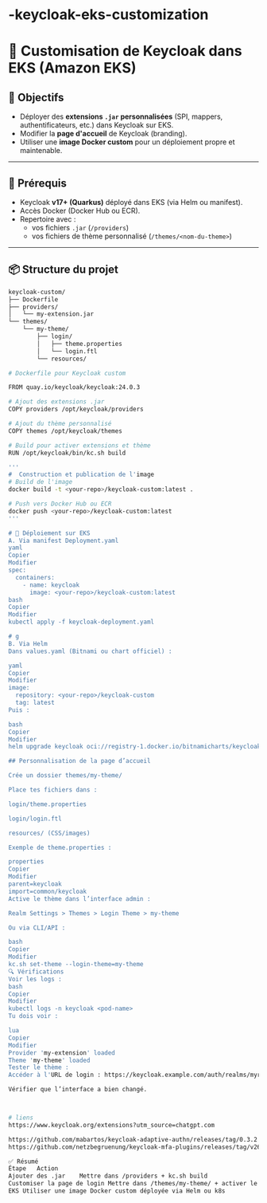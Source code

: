 # -keycloak-eks-customization
# 🚀 Customisation de Keycloak dans EKS (Amazon EKS)

## 🧩 Objectifs

- Déployer des **extensions `.jar` personnalisées** (SPI, mappers, authentificateurs, etc.) dans Keycloak sur EKS.
- Modifier la **page d'accueil** de Keycloak (branding).
- Utiliser une **image Docker custom** pour un déploiement propre et maintenable.

---

## 🧱 Prérequis

- Keycloak **v17+ (Quarkus)** déployé dans EKS (via Helm ou manifest).
- Accès Docker (Docker Hub ou ECR).
- Repertoire avec :
  - vos fichiers `.jar` (`/providers`)
  - vos fichiers de thème personnalisé (`/themes/<nom-du-theme>`)

---

## 📦 Structure du projet

```bash
keycloak-custom/
├── Dockerfile
├── providers/
│   └── my-extension.jar
└── themes/
    └── my-theme/
        ├── login/
        │   ├── theme.properties
        │   └── login.ftl
        └── resources/

# Dockerfile pour Keycloak custom

FROM quay.io/keycloak/keycloak:24.0.3

# Ajout des extensions .jar
COPY providers /opt/keycloak/providers

# Ajout du thème personnalisé
COPY themes /opt/keycloak/themes

# Build pour activer extensions et thème
RUN /opt/keycloak/bin/kc.sh build

'''
#  Construction et publication de l'image
# Build de l'image
docker build -t <your-repo>/keycloak-custom:latest .

# Push vers Docker Hub ou ECR
docker push <your-repo>/keycloak-custom:latest
'''

# 🚀 Déploiement sur EKS
A. Via manifest Deployment.yaml
yaml
Copier
Modifier
spec:
  containers:
    - name: keycloak
      image: <your-repo>/keycloak-custom:latest
bash
Copier
Modifier
kubectl apply -f keycloak-deployment.yaml

# g
B. Via Helm
Dans values.yaml (Bitnami ou chart officiel) :

yaml
Copier
Modifier
image:
  repository: <your-repo>/keycloak-custom
  tag: latest
Puis :

bash
Copier
Modifier
helm upgrade keycloak oci://registry-1.docker.io/bitnamicharts/keycloak -f values.yaml

## Personnalisation de la page d’accueil

Crée un dossier themes/my-theme/

Place tes fichiers dans :

login/theme.properties

login/login.ftl

resources/ (CSS/images)

Exemple de theme.properties :

properties
Copier
Modifier
parent=keycloak
import=common/keycloak
Active le thème dans l’interface admin :

Realm Settings > Themes > Login Theme > my-theme

Ou via CLI/API :

bash
Copier
Modifier
kc.sh set-theme --login-theme=my-theme
🔍 Vérifications
Voir les logs :
bash
Copier
Modifier
kubectl logs -n keycloak <pod-name>
Tu dois voir :

lua
Copier
Modifier
Provider 'my-extension' loaded
Theme 'my-theme' loaded
Tester le thème :
Accéder à l'URL de login : https://keycloak.example.com/auth/realms/myrealm/account

Vérifier que l’interface a bien changé.



# liens
https://www.keycloak.org/extensions?utm_source=chatgpt.com

https://github.com/mabartos/keycloak-adaptive-authn/releases/tag/0.3.2
https://github.com/netzbegruenung/keycloak-mfa-plugins/releases/tag/v26.1.6

✅ Résumé
Étape	Action
Ajouter des .jar	Mettre dans /providers + kc.sh build
Customiser la page de login	Mettre dans /themes/my-theme/ + activer le thème
EKS	Utiliser une image Docker custom déployée via Helm ou k8s

